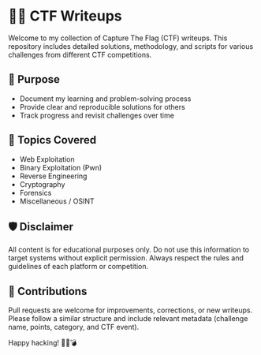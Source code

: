 # 🕵️‍♂️ CTF Writeups

Welcome to my collection of Capture The Flag (CTF) writeups. This repository includes detailed solutions, methodology, and scripts for various challenges from different CTF competitions.

## 📌 Purpose

- Document my learning and problem-solving process
- Provide clear and reproducible solutions for others
- Track progress and revisit challenges over time

## 🧠 Topics Covered

- Web Exploitation
- Binary Exploitation (Pwn)
- Reverse Engineering
- Cryptography
- Forensics
- Miscellaneous / OSINT

## 🛡️ Disclaimer

All content is for educational purposes only. Do not use this information to target systems without explicit permission. Always respect the rules and guidelines of each platform or competition.

## 🤝 Contributions

Pull requests are welcome for improvements, corrections, or new writeups. Please follow a similar structure and include relevant metadata (challenge name, points, category, and CTF event).

Happy hacking! 🧑‍💻💣

